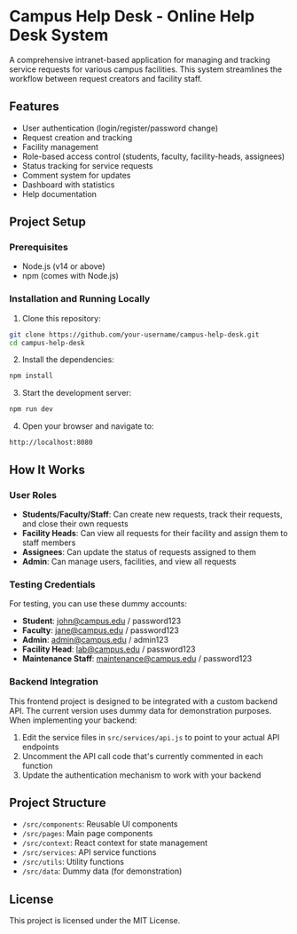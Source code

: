 
# Campus Help Desk - Online Help Desk System

A comprehensive intranet-based application for managing and tracking service requests for various campus facilities. This system streamlines the workflow between request creators and facility staff.

## Features

- User authentication (login/register/password change)
- Request creation and tracking
- Facility management
- Role-based access control (students, faculty, facility-heads, assignees)
- Status tracking for service requests
- Comment system for updates
- Dashboard with statistics
- Help documentation

## Project Setup

### Prerequisites

- Node.js (v14 or above)
- npm (comes with Node.js)

### Installation and Running Locally

1. Clone this repository:
```bash
git clone https://github.com/your-username/campus-help-desk.git
cd campus-help-desk
```

2. Install the dependencies:
```bash
npm install
```

3. Start the development server:
```bash
npm run dev
```

4. Open your browser and navigate to:
```
http://localhost:8080
```

## How It Works

### User Roles

- **Students/Faculty/Staff**: Can create new requests, track their requests, and close their own requests
- **Facility Heads**: Can view all requests for their facility and assign them to staff members
- **Assignees**: Can update the status of requests assigned to them
- **Admin**: Can manage users, facilities, and view all requests

### Testing Credentials

For testing, you can use these dummy accounts:

- **Student**: john@campus.edu / password123
- **Faculty**: jane@campus.edu / password123
- **Admin**: admin@campus.edu / admin123
- **Facility Head**: lab@campus.edu / password123
- **Maintenance Staff**: maintenance@campus.edu / password123

### Backend Integration

This frontend project is designed to be integrated with a custom backend API. The current version uses dummy data for demonstration purposes. When implementing your backend:

1. Edit the service files in `src/services/api.js` to point to your actual API endpoints
2. Uncomment the API call code that's currently commented in each function
3. Update the authentication mechanism to work with your backend

## Project Structure

- `/src/components`: Reusable UI components
- `/src/pages`: Main page components
- `/src/context`: React context for state management
- `/src/services`: API service functions
- `/src/utils`: Utility functions
- `/src/data`: Dummy data (for demonstration)

## License

This project is licensed under the MIT License.
